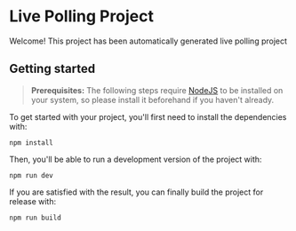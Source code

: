 # Live Polling Project

Welcome! This project has been automatically generated live polling project

## Getting started

> **Prerequisites:**
> The following steps require [NodeJS](https://nodejs.org/en/) to be installed on your system, so please
> install it beforehand if you haven't already.

To get started with your project, you'll first need to install the dependencies with:

```
npm install
```

Then, you'll be able to run a development version of the project with:

```
npm run dev
```

If you are satisfied with the result, you can finally build the project for release with:

```
npm run build
```
